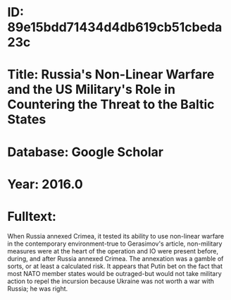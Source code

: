 # ID: 89e15bdd71434d4db619cb51cbeda23c
# Title: Russia's Non-Linear Warfare and the US Military's Role in Countering the Threat to the Baltic States
# Database: Google Scholar
# Year: 2016.0
# Fulltext:
When Russia annexed Crimea, it tested its ability to use non-linear warfare in the contemporary environment-true to Gerasimov's article, non-military measures were at the heart of the operation and IO were present before, during, and after Russia annexed Crimea.
The annexation was a gamble of sorts, or at least a calculated risk.
It appears that Putin bet on the fact that most NATO member states would be outraged-but would not take military action to repel the incursion because Ukraine was not worth a war with Russia; he was right.